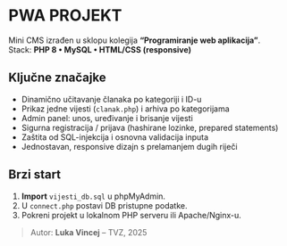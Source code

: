 # PWA PROJEKT

Mini CMS izrađen u sklopu kolegija **“Programiranje web aplikacija”**.  
Stack: **PHP 8 • MySQL • HTML/CSS (responsive)**  

## Ključne značajke
- Dinamično učitavanje članaka po kategoriji i ID-u  
- Prikaz jedne vijesti (`clanak.php`) i arhiva po kategorijama  
- Admin panel: unos, uređivanje i brisanje vijesti  
- Sigurna registracija / prijava (hashirane lozinke, prepared statements)  
- Zaštita od SQL-injekcija i osnovna validacija inputa  
- Jednostavan, responsive dizajn s prelamanjem dugih riječi  

## Brzi start
1. **Import** `vijesti_db.sql` u phpMyAdmin.  
2. U `connect.php` postavi DB pristupne podatke.  
3. Pokreni projekt u lokalnom PHP serveru ili Apache/Nginx-u.  

> Autor: **Luka Vincej** – TVZ, 2025
